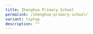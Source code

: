 ```yaml
---
title: Zhenghua Primary School
permalink: /zhenghua-primary-school/
variant: tiptap
description: ""
---
```

<p></p>